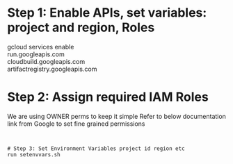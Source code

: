 # Step 1: Enable APIs, set variables: project and region, Roles

gcloud services enable \
    run.googleapis.com \
    cloudbuild.googleapis.com \
    artifactregistry.googleapis.com



# Step 2: Assign required IAM Roles 
We are using OWNER perms to keep it simple 
Refer to below documentation link from Google to set fine grained permissions
```Note: https://cloud.google.com/run/docs/tutorials/gpu-gemma2-with-ollama?utm_source=youtube&utm_medium=unpaidsoc&utm_campaign=CDR_efrainpedroza_gemma2_iy-z00bfnoc_ServerlessExpeditions_092724&utm_content=description


# Step 3: Set Environment Variables project id region etc 
run setenvvars.sh

